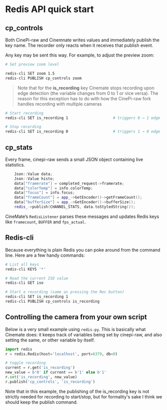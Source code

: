 # Redis API quick start

## cp_controls

Both CinePi-raw and Cinemnate writes values and immediately publish the key name. The recorder only reacts when it receives that publish event. 

Any key may be sent this way. For example, to adjust the preview zoom:

```bash
# Set preview zoom level

redis-cli SET zoom 1.5
redis-cli PUBLISH cp_controls zoom
```

>Note that for the __is_recording__ key Cinemate stops recording upon edge detection (the variable changes from 0 to 1 or vice versa). The reason for this exception has to do with how the CinePi-raw fork handles recording with multiple cameras


```bash
# Start recording
redis-cli SET is_recording 1                    # triggers 0 → 1 edge

# Stop recording
redis-cli SET is_recording 0                    # triggers 1 → 0 edge
```

## cp_stats

Every frame, cinepi-raw sends a small JSON object containing live statistics. 

```cpp
    Json::Value data;
    Json::Value histo;
    data["framerate"] = completed_request->framerate;
    data["colorTemp"] = info.colorTemp;
    data["focus"] = info.focus;
    data["frameCount"] = app_->GetEncoder()->getFrameCount();
    data["bufferSize"] = app_->GetEncoder()->bufferSize();
    redis_->publish(CHANNEL_STATS, data.toStyledString());
```

CineMate’s `RedisListener` parses these messages and updates Redis keys like `framecount`, `BUFFER` and `fps_actual`.

## Redis-cli

Because everything is plain Redis you can poke around from the command line. Here are a few handy commands:

```bash
# List all keys
redis-cli KEYS '*'

# Read the current ISO value
redis-cli GET iso

# Start a recording (same as pressing the Rec button)
redis-cli SET is_recording 1
redis-cli PUBLISH cp_controls is_recording
```

## Controlling the camera from your own script

Below is a very small example using `redis-py`. This is basically what Cinemate does: it keeps track of variables  being set by cinepi-raw, and also setting the same, or other variable by itself.



```python
import redis
r = redis.Redis(host='localhost', port=6379, db=0)

# toggle recording
current = r.get('is_recording')
new_value = b'0' if current == b'1' else b'1'
r.set('is_recording', new_value)
r.publish('cp_controls', 'is_recording')
```

Note that in this example, the publishing of the is_recording key is not strictly needed for recording to start/stop, but for formality's sake I think we should keep the publish command.


